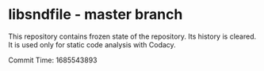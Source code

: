 # libsndfile - master branch

This repository contains frozen state of the repository.
Its history is cleared. It is used only for static code
analysis with Codacy.

Commit Time: 1685543893